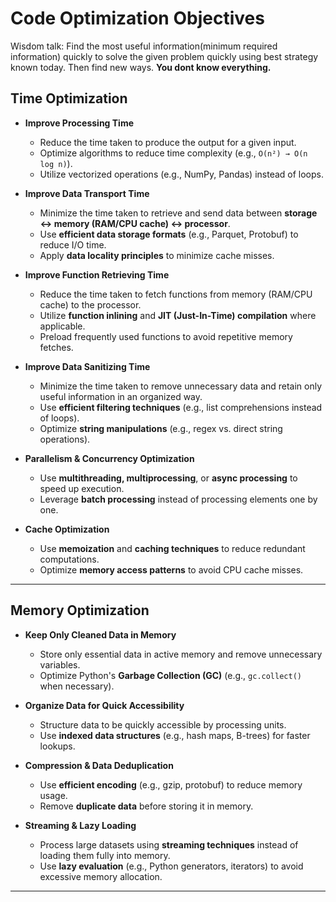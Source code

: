 # **Code Optimization Objectives**

Wisdom talk: Find the most useful information(minimum required information) quickly to solve the given problem quickly using best strategy known today. Then find new ways. **You dont know everything.**

## **Time Optimization**
- **Improve Processing Time**  
  - Reduce the time taken to produce the output for a given input.
  - Optimize algorithms to reduce time complexity (e.g., `O(n²) → O(n log n)`).
  - Utilize vectorized operations (e.g., NumPy, Pandas) instead of loops.

- **Improve Data Transport Time**  
  - Minimize the time taken to retrieve and send data between **storage ↔ memory (RAM/CPU cache) ↔ processor**.
  - Use **efficient data storage formats** (e.g., Parquet, Protobuf) to reduce I/O time.
  - Apply **data locality principles** to minimize cache misses.

- **Improve Function Retrieving Time**  
  - Reduce the time taken to fetch functions from memory (RAM/CPU cache) to the processor.
  - Utilize **function inlining** and **JIT (Just-In-Time) compilation** where applicable.
  - Preload frequently used functions to avoid repetitive memory fetches.

- **Improve Data Sanitizing Time**  
  - Minimize the time taken to remove unnecessary data and retain only useful information in an organized way.
  - Use **efficient filtering techniques** (e.g., list comprehensions instead of loops).
  - Optimize **string manipulations** (e.g., regex vs. direct string operations).

- **Parallelism & Concurrency Optimization**  
  - Use **multithreading, multiprocessing**, or **async processing** to speed up execution.
  - Leverage **batch processing** instead of processing elements one by one.

- **Cache Optimization**  
  - Use **memoization** and **caching techniques** to reduce redundant computations.
  - Optimize **memory access patterns** to avoid CPU cache misses.

---

## **Memory Optimization**
- **Keep Only Cleaned Data in Memory**  
  - Store only essential data in active memory and remove unnecessary variables.
  - Optimize Python's **Garbage Collection (GC)** (e.g., `gc.collect()` when necessary).

- **Organize Data for Quick Accessibility**  
  - Structure data to be quickly accessible by processing units.
  - Use **indexed data structures** (e.g., hash maps, B-trees) for faster lookups.

- **Compression & Data Deduplication**  
  - Use **efficient encoding** (e.g., gzip, protobuf) to reduce memory usage.
  - Remove **duplicate data** before storing it in memory.

- **Streaming & Lazy Loading**  
  - Process large datasets using **streaming techniques** instead of loading them fully into memory.
  - Use **lazy evaluation** (e.g., Python generators, iterators) to avoid excessive memory allocation.

---

